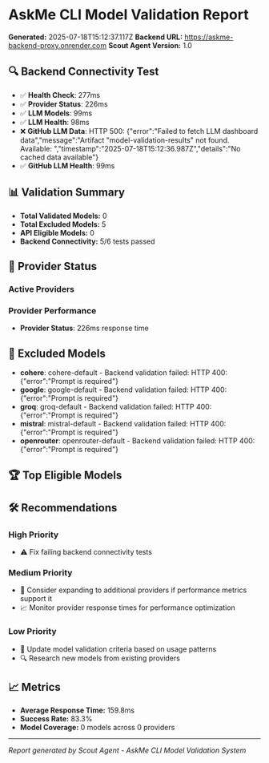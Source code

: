# AskMe CLI Model Validation Report

**Generated:** 2025-07-18T15:12:37.117Z
**Backend URL:** https://askme-backend-proxy.onrender.com
**Scout Agent Version:** 1.0

## 🔍 Backend Connectivity Test

- ✅ **Health Check**: 277ms
- ✅ **Provider Status**: 226ms
- ✅ **LLM Models**: 99ms
- ✅ **LLM Health**: 98ms
- ❌ **GitHub LLM Data**: HTTP 500: {"error":"Failed to fetch LLM dashboard data","message":"Artifact \"model-validation-results\" not found. Available: ","timestamp":"2025-07-18T15:12:36.987Z","details":"No cached data available"}
- ✅ **GitHub LLM Health**: 99ms

## 📊 Validation Summary

- **Total Validated Models:** 0
- **Total Excluded Models:** 5
- **API Eligible Models:** 0
- **Backend Connectivity:** 5/6 tests passed

## 🤖 Provider Status

### Active Providers



### Provider Performance

- **Provider Status**: 226ms response time

## 🚫 Excluded Models

- **cohere**: cohere-default - Backend validation failed: HTTP 400: {"error":"Prompt is required"}
- **google**: google-default - Backend validation failed: HTTP 400: {"error":"Prompt is required"}
- **groq**: groq-default - Backend validation failed: HTTP 400: {"error":"Prompt is required"}
- **mistral**: mistral-default - Backend validation failed: HTTP 400: {"error":"Prompt is required"}
- **openrouter**: openrouter-default - Backend validation failed: HTTP 400: {"error":"Prompt is required"}



## 🏆 Top Eligible Models



## 🛠️ Recommendations

### High Priority
- ⚠️ Fix failing backend connectivity tests

### Medium Priority
- 🔄 Consider expanding to additional providers if performance metrics support it
- 📈 Monitor provider response times for performance optimization

### Low Priority
- 📝 Update model validation criteria based on usage patterns
- 🔍 Research new models from existing providers

## 📈 Metrics

- **Average Response Time:** 159.8ms
- **Success Rate:** 83.3%
- **Model Coverage:** 0 models across 0 providers

---

*Report generated by Scout Agent - AskMe CLI Model Validation System*